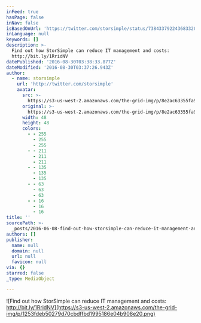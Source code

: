 ```yaml
---
inFeed: true
hasPage: false
inNav: false
isBasedOnUrl: 'https://twitter.com/storsimple/status/738433792243683328'
inLanguage: null
keywords: []
description: >-
  Find out how StorSimple can reduce IT management and costs:
  http://bit.ly/1RridNV
datePublished: '2016-08-30T03:38:33.877Z'
dateModified: '2016-08-30T03:37:26.943Z'
author:
  - name: storsimple
    url: 'http://twitter.com/storsimple'
    avatar:
      src: >-
        https://s3-us-west-2.amazonaws.com/the-grid-img/p/8e2ac63355fa9392f0bbe5d4f1178bce7b90ba7f.jpg
      original: >-
        https://s3-us-west-2.amazonaws.com/the-grid-img/p/8e2ac63355fa9392f0bbe5d4f1178bce7b90ba7f.jpg
      width: 48
      height: 48
      colors:
        - - 255
          - 255
          - 255
        - - 211
          - 211
          - 211
        - - 135
          - 135
          - 135
        - - 63
          - 63
          - 63
        - - 16
          - 16
          - 16
title: ''
sourcePath: >-
  _posts/2016-06-08-find-out-how-storsimple-can-reduce-it-management-and-costs.md
authors: []
publisher:
  name: null
  domain: null
  url: null
  favicon: null
via: {}
starred: false
_type: MediaObject

---
```

![Find out how StorSimple can reduce IT management and costs: http://bit.ly/1RridNV](https://s3-us-west-2.amazonaws.com/the-grid-img/p/1253fdeb50279d70cbdffbd1995186e04b908e20.png)